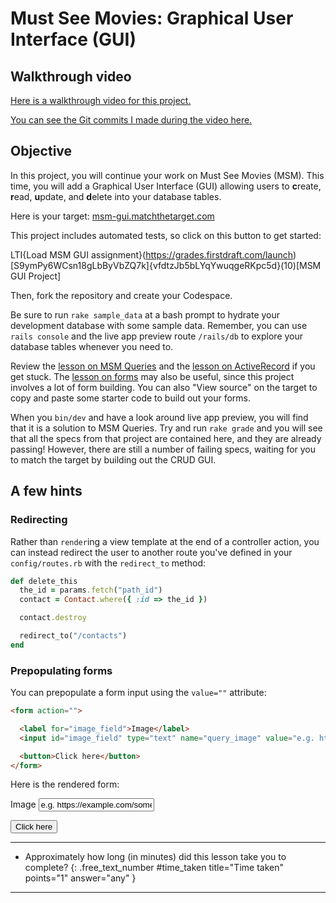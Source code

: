 # Must See Movies: Graphical User Interface (GUI)

## Walkthrough video

[Here is a walkthrough video for this project.](https://share.descript.com/view/aGvwjU9hVXx)

[You can see the Git commits I made during the video here.](https://github.com/demostudent24/msm-gui/commits/main)

## Objective

In this project, you will continue your work on Must See Movies (MSM). This time, you will add a Graphical User Interface (GUI) allowing users to **c**reate, **r**ead, **u**pdate, and **d**elete into your database tables.

Here is your target: [msm-gui.matchthetarget.com](https://msm-gui.matchthetarget.com/)

This project includes automated tests, so click on this button to get started:

LTI{Load MSM GUI assignment}(https://grades.firstdraft.com/launch)[S9ymPy6WCsn18gLbByVbZQ7k]{vfdtzJb5bLYqYwuqgeRKpc5d}(10)[MSM GUI Project]

Then, fork the repository and create your Codespace.

Be sure to run `rake sample_data` at a bash prompt to hydrate your development database with some sample data. Remember, you can use `rails console` and the live app preview route `/rails/db` to explore your database tables whenever you need to. 

Review the [lesson on MSM Queries](https://learn.firstdraft.com/lessons/126) and the [lesson on ActiveRecord](https://learn.firstdraft.com/lessons/127) if you get stuck. The [lesson on forms](https://learn.firstdraft.com/lessons/102) may also be useful, since this project involves a lot of form building. You can also "View source" on the target to copy and paste some starter code to build out your forms.

When you `bin/dev` and have a look around live app preview, you will find that it is a solution to MSM Queries. Try and run `rake grade` and you will see that all the specs from that project are contained here, and they are already passing! However, there are still a number of failing specs, waiting for you to match the target by building out the CRUD GUI.

## A few hints

### Redirecting

Rather than `render`ing a view template at the end of a controller action, you can instead redirect the user to another route you've defined in your `config/routes.rb` with the `redirect_to` method:

```ruby
def delete_this
  the_id = params.fetch("path_id")
  contact = Contact.where({ :id => the_id })

  contact.destroy

  redirect_to("/contacts")
end
```

### Prepopulating forms

You can prepopulate a form input using the `value=""` attribute:

```html
<form action="">

  <label for="image_field">Image</label>
  <input id="image_field" type="text" name="query_image" value="e.g. https://example.com/some_image.jpg">

  <button>Click here</button>	
</form>
```

Here is the rendered form:

<form action="">

  <label for="image_field">Image</label>
  <input id="image_field" type="text" name="query_image" value="e.g. https://example.com/some_image.jpg">

  <button>Click here</button>	
</form>


---

- Approximately how long (in minutes) did this lesson take you to complete?
{: .free_text_number #time_taken title="Time taken" points="1" answer="any" }
	
---
